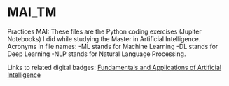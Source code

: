 # MAI_TM
Practices MAI:
These files are the Python coding exercises (Jupiter Notebooks) I did while studying the Master in Artificial Intelligence.
Acronyms in file names:
-ML stands for Machine Learning
-DL stands for Deep Learning
-NLP stands for Natural Language Processing.

Links to related digital badges:
[Fundamentals and Applications of Artificial Intelligence](https://www.credly.com/badges/00631714-7658-4d07-8fff-0e18f772eb76/public_url)


